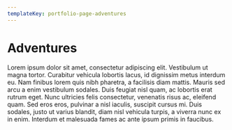 ```yaml
---
templateKey: portfolio-page-adventures
---
```


# Adventures

Lorem ipsum dolor sit amet, consectetur adipiscing elit. Vestibulum ut magna tortor. Curabitur vehicula lobortis lacus, id dignissim metus interdum eu. Nam finibus lorem quis nibh pharetra, a facilisis diam mattis. Mauris sed arcu a enim vestibulum sodales. Duis feugiat nisl quam, ac lobortis erat rutrum eget. Nunc ultricies felis consectetur, venenatis risus ac, eleifend quam. Sed eros eros, pulvinar a nisl iaculis, suscipit cursus mi. Duis sodales, justo ut varius blandit, diam nisl vehicula turpis, a viverra nunc ex in enim. Interdum et malesuada fames ac ante ipsum primis in faucibus.